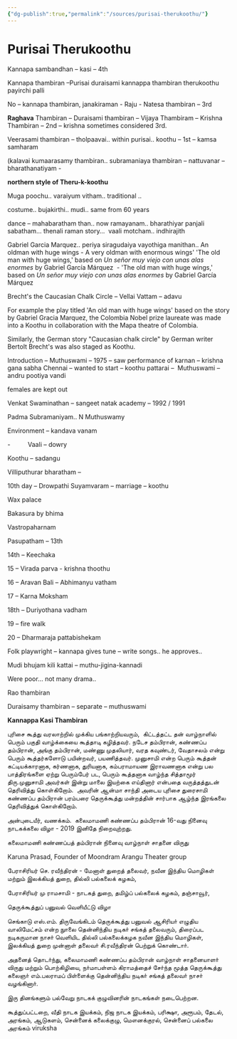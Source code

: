 ```yaml
---
{"dg-publish":true,"permalink":"/sources/purisai-therukoothu/"}
---
```



# Purisai Therukoothu

Kannapa sambandhan – kasi – 4th

Kannapa thambiran –Purisai duraisami kannappa thambiran therukoothu payirchi palli

No – kannapa thambiran, janakiraman - Raju - Natesa thambiran – 3rd

**Raghava** Thambiran – Duraisami thambiran – Vijaya Thambiram – Krishna Thambiran – 2nd – krishna sometimes considered 3rd.

Veerasami thambiran – tholpaavai.. within purisai.. koothu – 1st – kamsa samharam

(kalavai kumaarasamy thambiran.. subramaniaya thambiran – nattuvanar – bharathanatiyam -

**northern style of Theru-k-koothu**

Muga poochu.. varaiyum vitham.. traditional ..

costume.. bujakirthi.. mudi.. same from 60 years

dance – mahabaratham than.. now ramayanam.. bharathiyar panjali sabatham… thenali raman story…  vaali motcham.. indhirajith

Gabriel Garcia Marquez.. periya siragudaiya vayothiga manithan.. An oldman with huge wings - A very oldman with enormous wings' 'The old man with huge wings,' based on _Un señor muy viejo con unas alas enormes_ by Gabriel García Márquez  - 'The old man with huge wings,' based on _Un señor muy viejo con unas alas enormes_ by Gabriel García Márquez 

Brecht's the Caucasian Chalk Circle – Vellai Vattam – adavu

For example the play titled 'An old man with huge wings' based on the story by Gabriel Gracia Marquez, the Colombia Nobel prize laureate was made into a Koothu in collaboration with the Mapa theatre of Colombia.

Similarly, the German story "Caucasian chalk circle" by German writer Bertolt Brecht's was also staged as Koothu.

Introduction – Muthuswami – 1975 – saw performance of karnan – krishna gana sabha Chennai – wanted to start – koothu pattarai –  Muthuswami – andru pootiya vandi

females are kept out

Venkat Swaminathan – sangeet natak academy – 1992 / 1991

Padma Subramaniyam.. N Muthuswamy

Environment – kandava vanam

-          Vaali – dowry

Koothu – sadangu

Villiputhurar bharatham –

10th day – Drowpathi Suyamvaram – marriage – koothu

Wax palace

Bakasura by bhima

Vastropaharnam

Pasupatham – 13th

14th – Keechaka

15 – Virada parva - krishna thoothu

16 – Aravan Bali – Abhimanyu vatham

17 – Karna Moksham

18th – Duriyothana vadham

19 – fire walk

20 – Dharmaraja pattabishekam

Folk playwright – kannapa gives tune – write songs.. he approves..

Mudi bhujam kili kattai – muthu-jigina-kannadi

Were poor… not many drama..

Rao thambiran

Duraisamy thambiran – separate – muthuswami

**Kannappa Kasi Thambiran**

புரிசை கூத்து வரலாற்றில் முக்கிய பங்காற்றியவரும்,  கிட்டத்தட்ட தன் வாழ்நாளில் பெரும் பகுதி வாழ்க்கையை கூத்தாடி கழித்தவர். நடேச தம்பிரான், கண்ணப்ப தம்பிரான், அங்கு தம்பிரான், மண்ணு முதலியார், வரத கவுண்டர், வேதாசலம் என்று பெரும் கூத்தர்களோடு பயின்றவர், பயணித்தவர். முனுசாமி என்ற பெரும் கூத்தன் கட்டியக்காரனாக, கர்ணனாக, துரியனாக, கம்பராமாயண இராவணனாக என்று பல பாத்திரங்களை ஏற்று பெரும்பேர் பட, பெரும் கூத்தனாக வாழ்ந்த சித்தாமூர் திரு.முனுசாமி அவர்கள் இன்று மாலை இயற்கை எய்தினார் என்பதை வருத்தத்துடன் தெரிவித்து கொள்கிறோம்.  அவரின் ஆன்மா சாந்தி அடைய புரிசை துரைசாமி கண்ணப்ப தம்பிரான் பரம்பரை தெருக்கூத்து மன்றத்தின் சார்பாக ஆழ்ந்த இரங்கலை தெரிவித்துக் கொள்கிறோம்.

அன்புடையீர், வணக்கம்.  கலைமாமணி கண்ணப்ப தம்பிரான் 16-வது நினைவு நாடகக்கலை விழா - 2019 இனிதே நிறைவுற்றது.

கலைமாமணி கண்ணப்பத் தம்பிரான் நினைவு வாழ்நாள் சாதனை விருது

Karuna Prasad, Founder of Moondram Arangu Theater group

பேராசிரியர் செ. ரவீந்திரன் - மேனாள் துறைத் தலைவர், நவீன இந்திய மொழிகள் மற்றும் இலக்கியத் துறை, தில்லி பல்கலைக் கழகம்,  
  
பேராசிரியர் மு ராமசாமி - நாடகத் துறை, தமிழ்ப் பல்கலைக் கழகம், தஞ்சாவூர்,

தெருக்கூத்துப் பனுவல் வெளியீட்டு விழா

செங்காடு எஸ்.எம். திருவேங்கிடம் தெருக்கூத்து பனுவல் ஆசிரியா் எழுதிய வாலிமேட்சம் என்ற நுாலை தென்னிந்திய நடிகா் சங்கத் தலைவரும், திரைப்பட நடிகருமான நாசா் வெளியிட தில்லி பல்கலைக்கழக நவீன இந்திய மொழிகள், இலக்கியத் துறை முன்னாள் தலைவா் சி.ரவீந்திரன் பெற்றுக் கொண்டாா்.</p>

<p>அதனைத் தொடா்ந்து, கலைமாமணி கண்ணப்ப தம்பிரான் வாழ்நாள் சாதனையாளா் விருது மற்றும் பொற்கிழியை, நா்மாபள்ளம் கிராமத்தைச் சோ்ந்த மூத்த தெருக்கூத்து கலைஞா் எம்.பலராமப் பிள்ளைக்கு தென்னிந்திய நடிகா் சங்கத் தலைவா் நாசா் வழங்கினாா்.</p>

<p>இரு தினங்களும் பல்வேறு நாடகக் குழுவினரின் நாடகங்கள் நடைபெற்றன.</p>

கூத்துப்பட்டறை, வீதி நாடக இயக்கம், நிஜ நாடக இயக்கம், பரிக்ஷா, அரூபம், தேடல், அரங்கம், ஆடுகளம், சென்னைக் கலைக்குழு, மௌனக்குரல், சென்னைப் பல்கலை அரங்கம் viruksha
